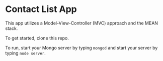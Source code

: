 # Contact List App

This app utilizes a Model-View-Controller (MVC) approach and the MEAN stack.

To get started, clone this repo.

To run, start your Mongo server by typing `mongod` and start your server by typing `node server`. 
